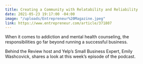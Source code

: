 ```yaml
---
title: Creating a Community with Relatability and Reliability
date: 2021-05-23 19:17:00 -04:00
image: "/uploads/Entrepreneur%20Magazine.jpeg"
link: https://www.entrepreneur.com/article/371807
---
```


When it comes to addiction and mental health counseling, the responsibilities go far beyond running a successful business.

Behind the Review host and Yelp’s Small Business Expert, Emily Washcovick, shares a look at this week’s episode of the podcast.